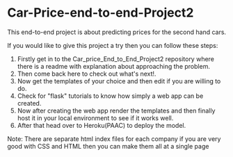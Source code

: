 # Car-Price-end-to-end-Project2
This end-to-end project is about predicting prices for the second hand cars.

If you would like to give this project a try then you can follow these steps:
1. Firstly get in to the Car_price_End_to_End_Project2 repository where there is a readme with explanation about approaching the problem.
2. Then come back here to check out what's next!.
3. Now get the templates of your choice and then edit if you are willing to do.
4. Check for "flask" tutorials to know how simply a web app can be created.
5. Now after creating the web app render the templates and then finally host it in your local environment to see if it works well.
6. After that head over to Heroku(PAAC) to deploy the model.

Note: There are separate html index files for each company if you are very good with CSS and HTML then you can make them all at a single page

